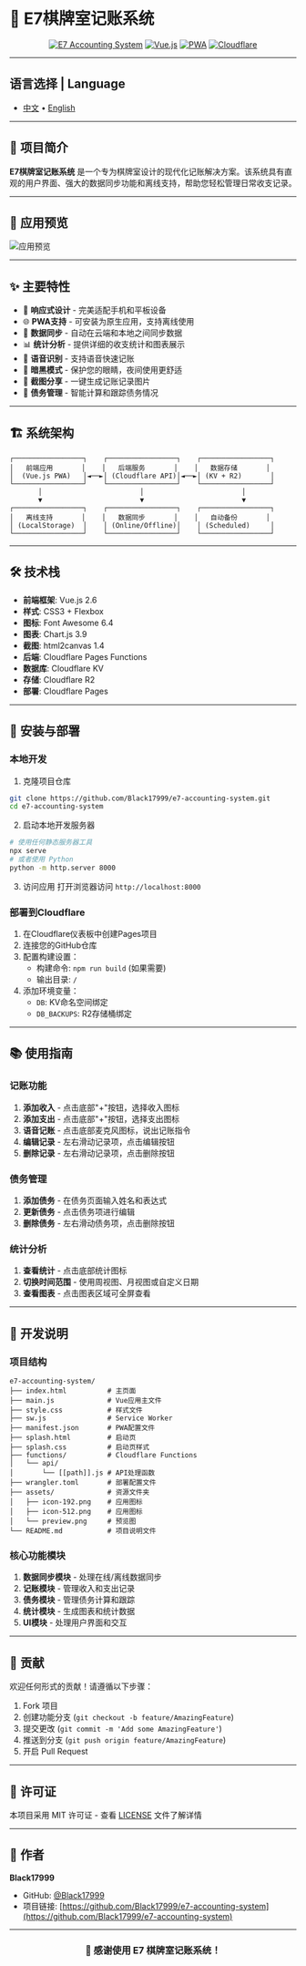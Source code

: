 # 🧾 E7棋牌室记账系统

<div align="center">

[![E7 Accounting System](https://img.shields.io/badge/💰-E7%20Accounting%20System-blue)](#)
[![Vue.js](https://img.shields.io/badge/💚-Vue.js-green)](#)
[![PWA](https://img.shields.io/badge/📱-PWA-orange)](#)
[![Cloudflare](https://img.shields.io/badge/☁️-Cloudflare-yellow)](#)

</div>

---

## 语言选择 | Language

- [中文](README.md) • [English](README_EN.md)

---

## 📖 项目简介

**E7棋牌室记账系统** 是一个专为棋牌室设计的现代化记账解决方案。该系统具有直观的用户界面、强大的数据同步功能和离线支持，帮助您轻松管理日常收支记录。

---

## 📸 应用预览

![应用预览](assets/preview.png)

---

## ✨ 主要特性

- 📱 **响应式设计** - 完美适配手机和平板设备
- 🌐 **PWA支持** - 可安装为原生应用，支持离线使用
- 💾 **数据同步** - 自动在云端和本地之间同步数据
- 📊 **统计分析** - 提供详细的收支统计和图表展示
- 🎤 **语音识别** - 支持语音快速记账
- 🌙 **暗黑模式** - 保护您的眼睛，夜间使用更舒适
- 📸 **截图分享** - 一键生成记账记录图片
- 🧮 **债务管理** - 智能计算和跟踪债务情况

---

## 🏗️ 系统架构

```
┌─────────────────┐    ┌─────────────────┐    ┌─────────────────┐
│   前端应用       │    │   后端服务       │    │   数据存储       │
│  (Vue.js PWA)   │◄──►│ (Cloudflare API)│◄──►│ (KV + R2)       │
└─────────────────┘    └─────────────────┘    └─────────────────┘
       │                        │                        │
       ▼                        ▼                        ▼
┌─────────────────┐    ┌─────────────────┐    ┌─────────────────┐
│   离线支持       │    │   数据同步       │    │   自动备份       │
│ (LocalStorage)  │    │ (Online/Offline)│    │ (Scheduled)     │
└─────────────────┘    └─────────────────┘    └─────────────────┘
```

---

## 🛠️ 技术栈

- **前端框架**: Vue.js 2.6
- **样式**: CSS3 + Flexbox
- **图标**: Font Awesome 6.4
- **图表**: Chart.js 3.9
- **截图**: html2canvas 1.4
- **后端**: Cloudflare Pages Functions
- **数据库**: Cloudflare KV
- **存储**: Cloudflare R2
- **部署**: Cloudflare Pages

---

## 🚀 安装与部署

### 本地开发

1. 克隆项目仓库
```bash
git clone https://github.com/Black17999/e7-accounting-system.git
cd e7-accounting-system
```

2. 启动本地开发服务器
```bash
# 使用任何静态服务器工具
npx serve
# 或者使用 Python
python -m http.server 8000
```

3. 访问应用
打开浏览器访问 `http://localhost:8000`

### 部署到Cloudflare

1. 在Cloudflare仪表板中创建Pages项目
2. 连接您的GitHub仓库
3. 配置构建设置：
   - 构建命令: `npm run build` (如果需要)
   - 输出目录: `/`
4. 添加环境变量：
   - `DB`: KV命名空间绑定
   - `DB_BACKUPS`: R2存储桶绑定

---

## 📚 使用指南

### 记账功能

1. **添加收入** - 点击底部"+"按钮，选择收入图标
2. **添加支出** - 点击底部"+"按钮，选择支出图标
3. **语音记账** - 点击底部麦克风图标，说出记账指令
4. **编辑记录** - 左右滑动记录项，点击编辑按钮
5. **删除记录** - 左右滑动记录项，点击删除按钮

### 债务管理

1. **添加债务** - 在债务页面输入姓名和表达式
2. **更新债务** - 点击债务项进行编辑
3. **删除债务** - 左右滑动债务项，点击删除按钮

### 统计分析

1. **查看统计** - 点击底部统计图标
2. **切换时间范围** - 使用周视图、月视图或自定义日期
3. **查看图表** - 点击图表区域可全屏查看

---

## 🔧 开发说明

### 项目结构

```
e7-accounting-system/
├── index.html          # 主页面
├── main.js             # Vue应用主文件
├── style.css           # 样式文件
├── sw.js               # Service Worker
├── manifest.json       # PWA配置文件
├── splash.html         # 启动页
├── splash.css          # 启动页样式
├── functions/          # Cloudflare Functions
│   └── api/
│       └── [[path]].js # API处理函数
├── wrangler.toml       # 部署配置文件
├── assets/             # 资源文件夹
│   ├── icon-192.png    # 应用图标
│   ├── icon-512.png    # 应用图标
│   └── preview.png     # 预览图
└── README.md           # 项目说明文件
```

### 核心功能模块

1. **数据同步模块** - 处理在线/离线数据同步
2. **记账模块** - 管理收入和支出记录
3. **债务模块** - 管理债务计算和跟踪
4. **统计模块** - 生成图表和统计数据
5. **UI模块** - 处理用户界面和交互

---

## 🤝 贡献

欢迎任何形式的贡献！请遵循以下步骤：

1. Fork 项目
2. 创建功能分支 (`git checkout -b feature/AmazingFeature`)
3. 提交更改 (`git commit -m 'Add some AmazingFeature'`)
4. 推送到分支 (`git push origin feature/AmazingFeature`)
5. 开启 Pull Request

---

## 📄 许可证

本项目采用 MIT 许可证 - 查看 [LICENSE](LICENSE) 文件了解详情

---

## 👤 作者

**Black17999**

- GitHub: [@Black17999](https://github.com/Black17999)
- 项目链接: [https://github.com/Black17999/e7-accounting-system](https://github.com/Black17999/e7-accounting-system)

---

<div align="center">

### 🙏 感谢使用 E7 棋牌室记账系统！

</div>
